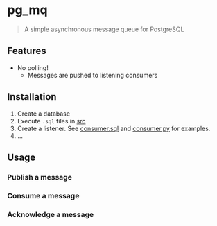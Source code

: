 # pg_mq

> A simple asynchronous message queue for PostgreSQL


## Features

* No polling!
  * Messages are pushed to listening consumers
  

## Installation

1. Create a database
2. Execute `.sql` files in [src](./src/)
3. Create a listener. See [consumer.sql](./examples/consumer.sql) and [consumer.py](./examples/consumer.py) for examples.
4. ...


## Usage

### Publish a message

### Consume a message

### Acknowledge a message